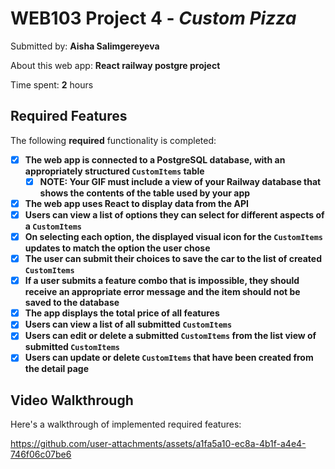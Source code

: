 # WEB103 Project 4 - *Custom Pizza*

Submitted by: **Aisha Salimgereyeva**

About this web app: **React railway postgre project**

Time spent: **2** hours

## Required Features

The following **required** functionality is completed:

<!-- Make sure to check off completed functionality below -->
- [X] **The web app is connected to a PostgreSQL database, with an appropriately structured `CustomItems` table**
  - [X] **NOTE: Your GIF must include a view of your Railway database that shows the contents of the table used by your app**
- [X] **The web app uses React to display data from the API**
- [X] **Users can view a list of options they can select for different aspects of a `CustomItems`**
- [X] **On selecting each option, the displayed visual icon for the `CustomItems` updates to match the option the user chose**
- [X] **The user can submit their choices to save the car to the list of created `CustomItems`**
- [X] **If a user submits a feature combo that is impossible, they should receive an appropriate error message and the item should not be saved to the database**
- [X] **The app displays the total price of all features**
- [X] **Users can view a list of all submitted `CustomItems`**
- [X] **Users can edit or delete a submitted `CustomItems` from the list view of submitted `CustomItems`**
- [X] **Users can update or delete `CustomItems` that have been created from the detail page**

## Video Walkthrough

Here's a walkthrough of implemented required features:


https://github.com/user-attachments/assets/a1fa5a10-ec8a-4b1f-a4e4-746f06c07be6


